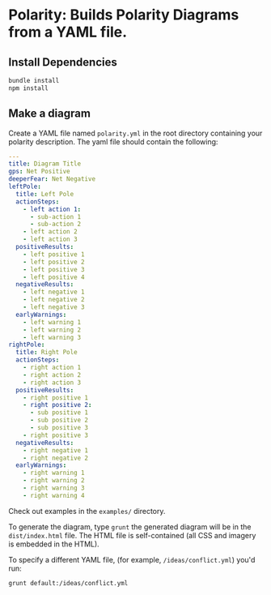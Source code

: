 # Polarity: Builds Polarity Diagrams from a YAML file.

## Install Dependencies

```bash
bundle install
npm install
```

## Make a diagram

Create a YAML file named `polarity.yml` in the root directory containing your polarity description. The yaml file should contain the following:

```yaml
---
title: Diagram Title
gps: Net Positive
deeperFear: Net Negative
leftPole:
  title: Left Pole
  actionSteps:
    - left action 1:
      - sub-action 1
      - sub-action 2
    - left action 2
    - left action 3
  positiveResults:
    - left positive 1
    - left positive 2
    - left positive 3
    - left positive 4
  negativeResults:
    - left negative 1
    - left negative 2
    - left negative 3
  earlyWarnings:
    - left warning 1
    - left warning 2
    - left warning 3
rightPole:
  title: Right Pole
  actionSteps:
    - right action 1
    - right action 2
    - right action 3
  positiveResults:
    - right positive 1
    - right positive 2:
      - sub positive 1
      - sub positive 2
      - sub positive 3
    - right positive 3
  negativeResults:
    - right negative 1
    - right negative 2
  earlyWarnings:
    - right warning 1
    - right warning 2
    - right warning 3
    - right warning 4
```

Check out examples in the `examples/` directory.

To generate the diagram, type `grunt` the generated diagram will be in the `dist/index.html` file. The HTML file is self-contained (all CSS and imagery is embedded in the HTML).

To specify a different YAML file, (for example, `/ideas/conflict.yml`) you'd run:

```bash
grunt default:/ideas/conflict.yml
```
